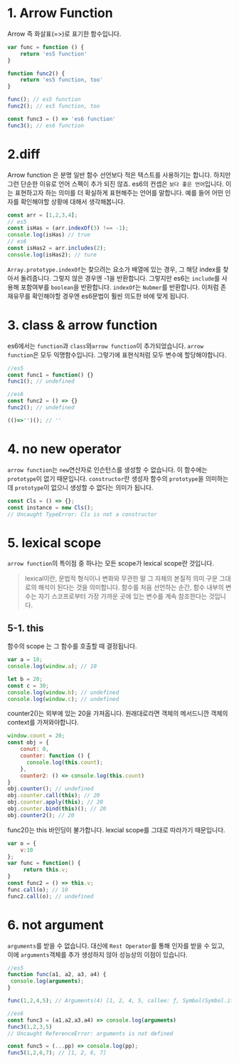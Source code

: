 # 1. Arrow Function
Arrow 즉 화살표(=>)로 표기한 함수입니다. 

```js
var func = function () {
	return 'es5 function'
}

function func2() {
    return 'es5 function, too'
}

func(); // es5 function
func2(); // es5 function, too

const func3 = () => 'es6 function'
func3(); // es6 function
```

# 2.diff
Arrow function 은 분명 일반 함수 선언보다 적은 텍스트를 사용하기는 합니다. 하지만 그런 단순한 이유로 언어 스펙이 추가 되진 않죠. es6의 컨셉은 `보다 좋은 언어`입니다. 이는 표현하고자 하는 의미를 더 확실하게 표현해주는 언어를 말합니다. 
예를 들어 어떤 인자를 확인해야할 상황에 대해서 생각해봅니다.
```js
const arr = [1,2,3,4];
// es5
const isHas = (arr.indexOf(3) !== -1);
console.log(isHas) // true
// es6
const isHas2 = arr.includes(2);
console.log(isHas2); // ture
```
`Array.prototype.indexOf`는 찾으려는 요소가 배열에 있는 경우, 그 해당 index를 찾아서 돌려줍니다. 그렇지 않은 경우엔 -1을 반환합니다. 그렇지만 es6는 `include`를 사용해 포함여부를 `boolean`을 반환합니다. `indexOf`는 `Nubmer`를 반환합니다. 이처럼 존재유무를 확인해야할 경우엔 es6문법이 훨씬 의도한 바에 맞게 됩니다.  

# 3. class & arrow function
es6에서는 `function`과 `class`와`arrow function`이 추가되었습니다. 
`arrow function`은 모두 익명함수입니다. 그렇기에 표현식처럼 모두 변수에 할당해야합니다. 
```js
//es5
const func1 = function() {}
func1(); // undefined

//es6
const func2 = () => {}
func2(); // undefined

(()=>'')(); // ''
```

# 4. no new operator
`arrow function`는 `new`연산자로 인슨턴스를 생성할 수 없습니다. 이 함수에는 `prototype`이 없기 때문입니다. `constructor`란 생성자 함수의 `prototype`을 의미하는데 `prototype`이 없으니 생성할 수 없다는 의미가 됩니다.
```js
const Cls = () => {};
const instance = new Cls();
// Uncaught TypeError: Cls is not a constructor 
```

# 5. lexical scope
`arrow function`의 특이점 중 하나는 모든 scope가 lexical scope란 것입니다.
> lexical이란, 문법적 형식이나 변화와 무관한 말 그 자체의 본질적 의미
구문 그대로의 해석이 된다는 것을 의미합니다. 함수를 처음 선언하는 순간, 함수 내부의 변수는 자기 스코프로부터 가장 가까운 곳에 있는 변수를 계속 참조한다는 것입니다. 

## 5-1. this
함수의 scope 는 그 함수를 호출할 때 결정됩니다. 
```js
var a = 10;
console.log(window.a); // 10

let b = 20;
const c = 30;
console.log(window.b); // undefined
console.log(window.c); // undefined
```
counter2()는 외부에 있는 20을 가져옵니다. 원래대로라면 객체의 메서드니깐 객체의 context를 가져와야합니다.
```js
window.count = 20;
const obj = {
    conut: 0,
    counter: function () {
      console.log(this.count);
    },
    counter2: () => console.log(this.count)
}
obj.counter(); // undefined
obj.counter.call(this); // 20
obj.counter.apply(this); // 20
obj.counter.bind(this)(); // 20
obj.counter2(); // 20
```
func2()는 this 바인딩이 불가합니다. lexcial scope를 그대로 따라가기 때문입니다. 
```js
var o = {
    v:10
};
var func = function() {
	 return this.v;
}
const func2 = () => this.v;
func.call(o); // 10
func2.call(o); // undefined
```
# 6. not argument
`arguments`를 받을 수 없습니다. 대신에 `Rest Operator`를 통해 인자를 받을 수 있고, 이에 `arguments`객체를 추가 생성하지 않아 성능상의 이점이 있습니다. 
```js
//es5
function func(a1, a2, a3, a4) {
 console.log(arguments);
}

func(1,2,4,5); // Arguments(4) [1, 2, 4, 5, callee: ƒ, Symbol(Symbol.iterator): ƒ]

//es6
const func3 = (a1,a2,a3,a4) => console.log(arguments)
func3(1,2,3,5)
// Uncaught ReferenceError: arguments is not defined

const func5 = (...pp) => console.log(pp);
func5(1,2,6,7); // [1, 2, 6, 7]
```